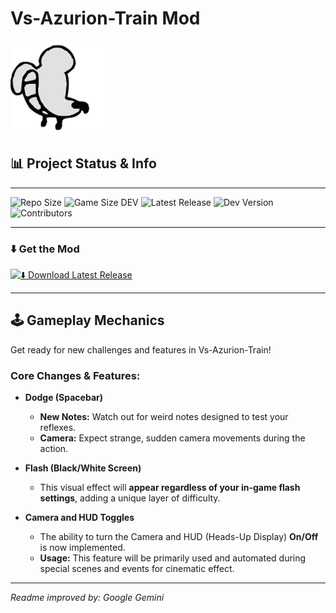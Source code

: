 
# Vs-Azurion-Train Mod
![icon.png](art/altsad.png)

## 📊 Project Status & Info

---


![Repo Size](https://img.shields.io/github/repo-size/ezura-azur/Vs-Azurion-Train?style=for-the-badge)
![Game Size DEV](https://img.shields.io/badge/game%20size%20(dev)-535MB-orange?style=for-the-badge)
![Latest Release](https://img.shields.io/github/v/release/ezura-azur/Vs-Azurion-Train?label=latest%20stable%20version&style=for-the-badge&sort=semver)
![Dev Version](https://img.shields.io/badge/development-0.9.5--dev-8A2BE2?style=for-the-badge)
![Contributors](https://img.shields.io/github/contributors/ezura-azur/Vs-Azurion-Train?style=for-the-badge)

---

### ⬇️ Get the Mod

[![⬇️ Download Latest Release](https://img.shields.io/badge/Download-Latest%20Release-gray?style=for-the-badge&logo=github&logoColor=white)](https://github.com/ezura-azur/Vs-Azurion-Train/releases/latest)

---

## 🕹️ Gameplay Mechanics

Get ready for new challenges and features in Vs-Azurion-Train!

### Core Changes & Features:

* **Dodge (Spacebar)**
    * **New Notes:** Watch out for weird notes designed to test your reflexes.
    * **Camera:** Expect strange, sudden camera movements during the action.

* **Flash (Black/White Screen)**
    * This visual effect will **appear regardless of your in-game flash settings**, adding a unique layer of difficulty.

* **Camera and HUD Toggles**
    * The ability to turn the Camera and HUD (Heads-Up Display) **On/Off** is now implemented.
    * **Usage:** This feature will be primarily used and automated during special scenes and events for cinematic effect.

---

*Readme improved by: Google Gemini*